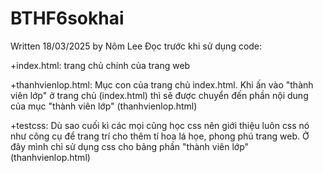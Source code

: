 # BTHF6sokhai
Written 18/03/2025 by Nôm Lee
Đọc trước khi sử dụng code:



+index.html: trang chủ chính của trang web 



+thanhvienlop.html: Mục con của trang chủ index.html. Khi ấn vào "thành viên lớp" ở trang chủ (index.html) thì sẽ được chuyển đến phần nội dung của mục "thành viên lớp" (thanhvienlop.html)


+testcss: Dù sao cuối kì các mọi cũng học css nên giới thiệu luôn css nó như công cụ để trang trí cho thêm tí hoa lá họe, phong phú trang web. Ở đây mình chỉ sử dụng css cho bảng phần "thành viên lớp" (thanhvienlop.html)
